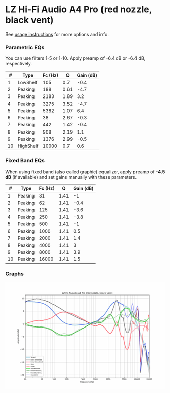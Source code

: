 # LZ Hi-Fi Audio A4 Pro (red nozzle, black vent)
See [usage instructions](https://github.com/jaakkopasanen/AutoEq#usage) for more options and info.

### Parametric EQs
You can use filters 1-5 or 1-10. Apply preamp of -6.4 dB or -6.4 dB, respectively.

|   # | Type      |   Fc (Hz) |    Q |   Gain (dB) |
|-----|-----------|-----------|------|-------------|
|   1 | LowShelf  |       105 | 0.7  |        -0.4 |
|   2 | Peaking   |       188 | 0.61 |        -4.7 |
|   3 | Peaking   |      2183 | 1.89 |         3.2 |
|   4 | Peaking   |      3275 | 3.52 |        -4.7 |
|   5 | Peaking   |      5382 | 1.07 |         6.4 |
|   6 | Peaking   |        38 | 2.67 |        -0.3 |
|   7 | Peaking   |       442 | 1.42 |        -0.4 |
|   8 | Peaking   |       908 | 2.19 |         1.1 |
|   9 | Peaking   |      1376 | 2.99 |        -0.5 |
|  10 | HighShelf |     10000 | 0.7  |         0.6 |

### Fixed Band EQs
When using fixed band (also called graphic) equalizer, apply preamp of **-4.5 dB** (if available) and set gains manually with these parameters.

|   # | Type    |   Fc (Hz) |    Q |   Gain (dB) |
|-----|---------|-----------|------|-------------|
|   1 | Peaking |        31 | 1.41 |        -1   |
|   2 | Peaking |        62 | 1.41 |        -0.4 |
|   3 | Peaking |       125 | 1.41 |        -3.6 |
|   4 | Peaking |       250 | 1.41 |        -3.8 |
|   5 | Peaking |       500 | 1.41 |        -1   |
|   6 | Peaking |      1000 | 1.41 |         0.5 |
|   7 | Peaking |      2000 | 1.41 |         1.4 |
|   8 | Peaking |      4000 | 1.41 |         3   |
|   9 | Peaking |      8000 | 1.41 |         3.9 |
|  10 | Peaking |     16000 | 1.41 |         1.5 |

### Graphs
![](./LZ%20Hi-Fi%20Audio%20A4%20Pro%20(red%20nozzle,%20black%20vent).png)

